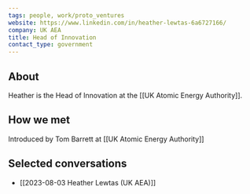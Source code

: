 ```yaml
---
tags: people, work/proto_ventures
website: https://www.linkedin.com/in/heather-lewtas-6a6727166/
company: UK AEA
title: Head of Innovation
contact_type: government
---
```

## About
Heather is the Head of Innovation at the [[UK Atomic Energy Authority]].

## How we met
Introduced by Tom Barrett at [[UK Atomic Energy Authority]]

## Selected conversations
- [[2023-08-03 Heather Lewtas (UK AEA)]]